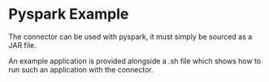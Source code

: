 # Pyspark Example

The connector can be used with pyspark, it must simply be sourced as a JAR file. 

An example application is provided alongside a .sh file which shows how to run such an application with the connector.
